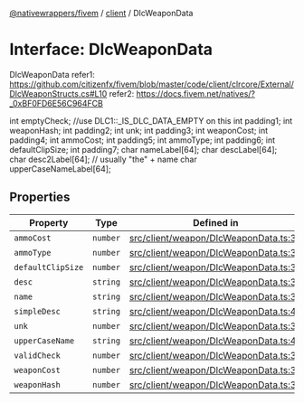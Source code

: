 [@nativewrappers/fivem](../../README.md) / [client](../README.md) / DlcWeaponData

# Interface: DlcWeaponData

DlcWeaponData
refer1: https://github.com/citizenfx/fivem/blob/master/code/client/clrcore/External/DlcWeaponStructs.cs#L10
refer2: https://docs.fivem.net/natives/?_0xBF0FD6E56C964FCB

int emptyCheck; //use DLC1::_IS_DLC_DATA_EMPTY on this
int padding1;
int weaponHash;
int padding2;
int unk;
int padding3;
int weaponCost;
int padding4;
int ammoCost;
int padding5;
int ammoType;
int padding6;
int defaultClipSize;
int padding7;
char nameLabel[64];
char descLabel[64];
char desc2Label[64]; // usually "the" + name
char upperCaseNameLabel[64];

## Properties

| Property | Type | Defined in |
| ------ | ------ | ------ |
| `ammoCost` | `number` | [src/client/weapon/DlcWeaponData.ts:35](https://github.com/nativewrappers/fivem/blob/d67d9a693907da5ce83f118218b601ceb38a88bc/src/client/weapon/DlcWeaponData.ts#L35) |
| `ammoType` | `number` | [src/client/weapon/DlcWeaponData.ts:36](https://github.com/nativewrappers/fivem/blob/d67d9a693907da5ce83f118218b601ceb38a88bc/src/client/weapon/DlcWeaponData.ts#L36) |
| `defaultClipSize` | `number` | [src/client/weapon/DlcWeaponData.ts:37](https://github.com/nativewrappers/fivem/blob/d67d9a693907da5ce83f118218b601ceb38a88bc/src/client/weapon/DlcWeaponData.ts#L37) |
| `desc` | `string` | [src/client/weapon/DlcWeaponData.ts:39](https://github.com/nativewrappers/fivem/blob/d67d9a693907da5ce83f118218b601ceb38a88bc/src/client/weapon/DlcWeaponData.ts#L39) |
| `name` | `string` | [src/client/weapon/DlcWeaponData.ts:38](https://github.com/nativewrappers/fivem/blob/d67d9a693907da5ce83f118218b601ceb38a88bc/src/client/weapon/DlcWeaponData.ts#L38) |
| `simpleDesc` | `string` | [src/client/weapon/DlcWeaponData.ts:40](https://github.com/nativewrappers/fivem/blob/d67d9a693907da5ce83f118218b601ceb38a88bc/src/client/weapon/DlcWeaponData.ts#L40) |
| `unk` | `number` | [src/client/weapon/DlcWeaponData.ts:33](https://github.com/nativewrappers/fivem/blob/d67d9a693907da5ce83f118218b601ceb38a88bc/src/client/weapon/DlcWeaponData.ts#L33) |
| `upperCaseName` | `string` | [src/client/weapon/DlcWeaponData.ts:41](https://github.com/nativewrappers/fivem/blob/d67d9a693907da5ce83f118218b601ceb38a88bc/src/client/weapon/DlcWeaponData.ts#L41) |
| `validCheck` | `number` | [src/client/weapon/DlcWeaponData.ts:31](https://github.com/nativewrappers/fivem/blob/d67d9a693907da5ce83f118218b601ceb38a88bc/src/client/weapon/DlcWeaponData.ts#L31) |
| `weaponCost` | `number` | [src/client/weapon/DlcWeaponData.ts:34](https://github.com/nativewrappers/fivem/blob/d67d9a693907da5ce83f118218b601ceb38a88bc/src/client/weapon/DlcWeaponData.ts#L34) |
| `weaponHash` | `number` | [src/client/weapon/DlcWeaponData.ts:32](https://github.com/nativewrappers/fivem/blob/d67d9a693907da5ce83f118218b601ceb38a88bc/src/client/weapon/DlcWeaponData.ts#L32) |

